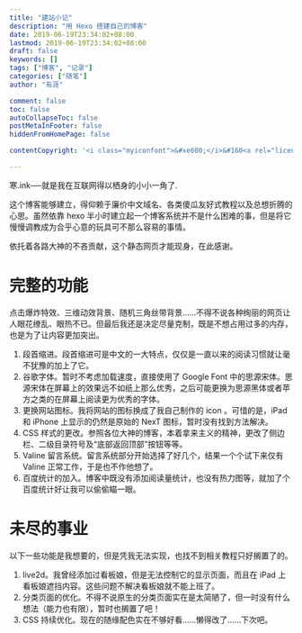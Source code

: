 ```yaml
---
title: "建站小记"
description: "用 Hexo 搭建自己的博客"
date: 2019-06-19T23:34:02+08:00
lastmod: 2019-06-19T23:34:02+08:00
draft: false
keywords: []
tags: ["博客", "记录"]
categories: ["随笔"]
author: "有涯"

comment: false
toc: false
autoCollapseToc: false
postMetaInFooter: false
hiddenFromHomePage: false

contentCopyright: '<i class="myiconfont">&#xe600;</i>&#160<a rel="license" href="https://creativecommons.org/licenses/by-nc-nd/4.0/" target="_blank" title="Attribution-NonCommercial-NoDerivatives 4.0 International (CC BY-NC-ND 4.0)">署名-非商业性使用-禁止演绎 4.0 国际</a>&#160转载请保留原文链接及作者'

---
```


寒.ink──就是我在互联网得以栖身的小小一角了.

这个博客能够建立，得仰赖于廉价中文域名、各类傻瓜友好式教程以及总想折腾的心思。虽然依靠 hexo 半小时建立起一个博客系统并不是什么困难的事，但是将它慢慢调教成为合乎心意的玩具可不那么容易的事情。

<!--more-->

依托着各路大神的不吝贡献，这个静态网页才能现身，在此感谢。

# 完整的功能
点击爆炸特效、三维动效背景、随机三角丝带背景……不得不说各种绚丽的网页让人眼花缭乱、眼热不已。但最后我还是决定尽量克制，既是不想占用过多的内存，也是为了让内容更加突出。

1. 段首缩进。段首缩进可是中文的一大特点，仅仅是一直以来的阅读习惯就让毫不犹豫的加上了它。
2. 谷歌字体。暂时不考虑加载速度，直接使用了 Google Font 中的思源宋体。思源宋体在屏幕上的效果远不如纸上那么优秀，之后可能更换为思源黑体或者苹方之类的在屏幕上阅读更为优秀的字体。
3. 更换网站图标。我将网站的图标换成了我自己制作的 icon 。可惜的是，iPad 和 iPhone 上显示的仍然是原始的 NexT 图标，暂时没有找到方法解决。
4. CSS 样式的更改。参照各位大神的博客，本着拿来主义的精神，更改了侧边栏、二级目录符号及“底部返回顶部”按钮等等。
5. Valine 留言系统。留言系统部分开始选择了好几个，结果一个个试下来仅有 Valine 正常工作，于是也不作他想了。
6. 百度统计的加入。博客中既没有添加阅读量统计，也没有热力图等，就加了个百度统计好让我可以偷偷瞄一眼。

# 未尽的事业
以下一些功能是我想要的，但是凭我无法实现，也找不到相关教程只好搁置了的。

1. live2d。我曾经添加过看板娘，但是无法控制它的显示页面，而且在 iPad 上看板娘遮挡内容。这些问题不解决看板娘就不能上班了。
2. 分类页面的优化。不得不说原生的分类页面实在是太简陋了，但一时没有什么想法（能力也有限），暂时也搁置了吧！
3. CSS 持续优化。现在的随缘配色实在不够好看……懒得改了……下次吧。